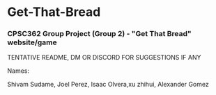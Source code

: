 # Get-That-Bread
### CPSC362 Group Project (Group 2) - "Get That Bread" website/game
TENTATIVE README, DM OR DISCORD FOR SUGGESTIONS IF ANY

Names:

Shivam Sudame, Joel Perez, Isaac Olvera,xu zhihui, Alexander Gomez
